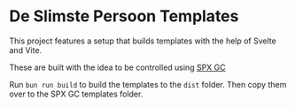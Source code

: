 # De Slimste Persoon Templates

This project features a setup that builds templates with the help of Svelte and Vite.

These are built with the idea to be controlled using [SPX GC](https://www.spx.graphics/)

Run `bun run build` to build the templates to the `dist` folder. Then copy them over to the SPX GC templates folder.
